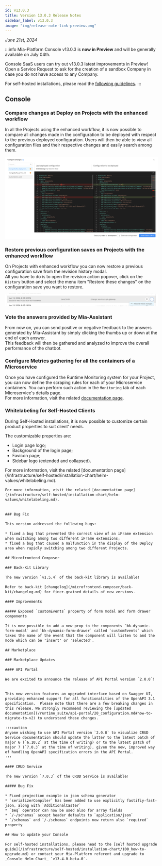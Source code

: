 ```yaml
---
id: v13.0.3
title: Version 13.0.3 Release Notes
sidebar_label: v13.0.3
image: "img/release-note-link-preview.png"
---
```


_June 21st, 2024_

:::info
Mia-Platform Console v13.0.3 is **now in Preview** and will be generally available on July 04th.

Console SaaS users can try out v13.0.3 latest improvements in Preview! Open a Service Request to ask for the creation of a sandbox Company in case you do not have access to any Company.

For self-hosted installations, please read the [following guidelines](#how-to-update-your-console).
:::

## Console

### Compare changes at Deploy on Projects with the enhanced workflow

In all the Projects using the enhanced workflow, it is now possible to compare all changes made in the configuration to be deployed with respect to the previous deployed configuration. Users will then be able to view all configuration files and their respective changes and easily search among them.

![Compare Changes](img/compare_changes.png)

### Restore previous configuration saves on Projects with the enhanced workflow

On Projects with enhanced workflow you can now restore a previous configuration save from the revision history modal.  
All you have to do is to open the revision action popover, click on the `History` button and select the menu item "Restore these changes" on the configuration save you want to restore. 

![Restore Changes](img/restore-changes.png)

### Vote the answers provided by Mia-Assistant

From now on, you can send positive or negative feedback to the answers generated by Mia-Assistant by simply clicking the thumbs up or down at the end of each answer.  
This feedback will then be gathered and analyzed to improve the overall performance of the chatbot.

### Configure Metrics gathering for all the containers of a Microservice

Once you have configured the Runtime Monitoring system for your Project, you can now define the scraping rules for each of your Microservice containers. You can perform such action in the `Monitoring` tab of each Microservice's details page.  
For more information, visit the related [documentation page](/development_suite/api-console/api-design/microservice-monitoring.md).

### Whitelabeling for Self-Hosted Clients

During Self-Hosted installations, it is now possible to customize certain product properties to suit client' needs. 

The customizable properties are:
- Login page logo;
- Background of the login page;
- Favicon page;
- Sidebar logo (extended and collapsed).

For more information, visit the related [documentation page] (/infrastructure/self-hosted/installation-chart/helm-values/whitelabeling.md).
```suggestion
For more information, visit the related [documentation page](/infrastructure/self-hosted/installation-chart/helm-values/whitelabeling.md).


### Bug Fix

This version addressed the following bugs:

* fixed a bug that prevented the correct view of an iFrame extension when switching among two different iFrame extensions;
* fixed a bug that caused a malfunction in the display of the Deploy area when rapidly switching among two different Projects.

## Microfrontend Composer

### Back-Kit Library

The new version `v1.5.4` of the back-kit library is available!

Refer to back-kit [changelog](/microfrontend-composer/back-kit/changelog.md) for finer-grained details of new versions.

#### Improvements

##### Exposed `customEvents` property of form modal and form drawer components

It is now possible to add a new prop to the components `bk-dynamic-form-modal` and `bk-dynamic-form-drawer` called `customEvents` which takes the name of the event that the component will listen to and the mode which can be 'insert' or 'selected'.

## Marketplace

### Marketplace Updates

#### API Portal

We are excited to announce the release of API Portal version `2.0.0`! 


This new version features an upgraded interface based on Swagger UI, providing enhanced support for all functionalities of the OpenAPI 3.1 specification.  Please note that there are a few breaking changes in this release. We strongly recommend reviewing the [updated documentation](/runtime_suite/api-portal/20_configuration.md#how-to-migrate-to-v2) to understand these changes.

:::caution
Anyone wishing to use API Portal version `2.0.0` to visualize CRUD Service documentation should update the latter to the latest patch of major 6 (`6.10.2` at the time of writing) or to the latest patch of major 7 (`7.0.3` at the time of writing), given the new, improved way of handling OpenAPI specification errors in the API Portal.
:::

#### CRUD Service

The new version `7.0.3` of the CRUD Service is available!

##### Bug Fix

* Fixed projection example in json schema generator
* `serializerCompiler` has been added to use explicitly fastifiy-fast-json, along with `AdditionalCaster`
* `$eq` operator can now be used also for array fields
* `/-/schemas` accept header defaults to `application/json`
* `/schemas` and `/-/schemas` endpoints now return also `required` property

## How to update your Console

For self-hosted installations, please head to the [self hosted upgrade guide](/infrastructure/self-hosted/installation-chart/100_how-to-upgrade.md) or contact your Mia-Platform referent and upgrade to _Console Helm Chart_ `v13.4.0-beta.0`.
